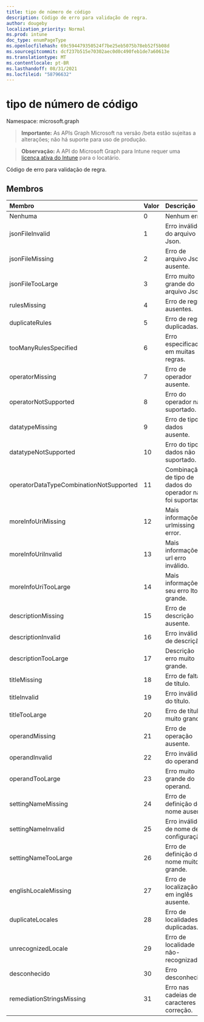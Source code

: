 ```yaml
---
title: tipo de número de código
description: Código de erro para validação de regra.
author: dougeby
localization_priority: Normal
ms.prod: intune
doc_type: enumPageType
ms.openlocfilehash: 69c594479350524f7be25eb5075b78eb52f5b08d
ms.sourcegitcommit: dcf237b515e70302aec0d0c490feb1de7a60613e
ms.translationtype: MT
ms.contentlocale: pt-BR
ms.lasthandoff: 08/31/2021
ms.locfileid: "58796632"
---
```

# <a name="code-enum-type"></a>tipo de número de código

Namespace: microsoft.graph

> **Importante:** As APIs Graph Microsoft na versão /beta estão sujeitas a alterações; não há suporte para uso de produção.

> **Observação:** A API do Microsoft Graph para Intune requer uma [licença ativa do Intune](https://go.microsoft.com/fwlink/?linkid=839381) para o locatário.

Código de erro para validação de regra.

## <a name="members"></a>Membros
|Membro|Valor|Descrição|
|:---|:---|:---|
|Nenhuma|0|Nenhum erro.|
|jsonFileInvalid|1|Erro inválido do arquivo Json.|
|jsonFileMissing|2|Erro de arquivo Json ausente.|
|jsonFileTooLarge|3|Erro muito grande do arquivo Json.|
|rulesMissing|4 |Erro de regras ausentes.|
|duplicateRules|5 |Erro de regras duplicadas.|
|tooManyRulesSpecified|6 |Erro especificado em muitas regras.|
|operatorMissing|7 |Erro de operador ausente.|
|operatorNotSupported|8 |Erro do operador não suportado.|
|datatypeMissing|9 |Erro de tipo de dados ausente.|
|datatypeNotSupported|10 |Erro do tipo de dados não suportado.|
|operatorDataTypeCombinationNotSupported|11 |Combinação de tipo de dados do operador não foi suportada.|
|moreInfoUriMissing|12 |Mais informações urlmissing error.|
|moreInfoUriInvalid|13|Mais informações url erro inválido.|
|moreInfoUriTooLarge|14 |Mais informações seu erro ltoo grande.|
|descriptionMissing|15 |Erro de descrição ausente.|
|descriptionInvalid|16 |Erro inválido de descrição.|
|descriptionTooLarge|17 |Descrição erro muito grande.|
|titleMissing|18 |Erro de falta de título.|
|titleInvalid|19|Erro inválido do título.|
|titleTooLarge|20|Erro de título muito grande.|
|operandMissing| 21 |Erro de operação ausente.|
|operandInvalid|22|Erro inválido do operand.|
|operandTooLarge|23|Erro muito grande do operand.|
|settingNameMissing|24|Erro de definição de nome ausente.|
|settingNameInvalid|25|Erro inválido de nome de configuração.|
|settingNameTooLarge|26|Erro de definição de nome muito grande.|
|englishLocaleMissing|27|Erro de localização em inglês ausente.|
|duplicateLocales|28|Erro de localidades duplicadas.|
|unrecognizedLocale|29|Erro de localidade não-recognizado.|
|desconhecido|30|Erro desconhecido.|
|remediationStringsMissing|31|Erro nas cadeias de caracteres de correção.|



